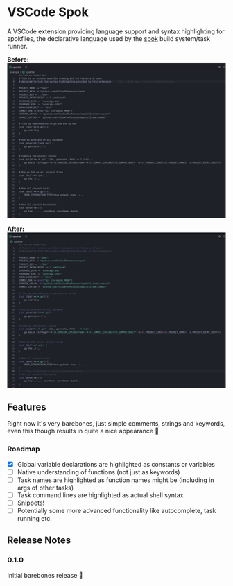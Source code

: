 # VSCode Spok

A VSCode extension providing language support and syntax highlighting for spokfiles, the declarative language used by the [spok] build system/task runner.

**Before:**
![plain](https://github.com/FollowTheProcess/vscode-spok/raw/main/images/plain.png)

**After:**
![highlighted](https://github.com/FollowTheProcess/vscode-spok/raw/main/images/highlighted.png)

## Features

Right now it's very barebones, just simple comments, strings and keywords, even this though results in quite a nice appearance 🙂

### Roadmap

- [x] Global variable declarations are highlighted as constants or variables
- [ ] Native understanding of functions (not just as keywords)
- [ ] Task names are highlighted as function names might be (including in args of other tasks)
- [ ] Task command lines are highlighted as actual shell syntax
- [ ] Snippets!
- [ ] Potentially some more advanced functionality like autocomplete, task running etc.

## Release Notes

### 0.1.0

Initial barebones release 🎉

[spok]: https://github.com/FollowTheProcess/spok
